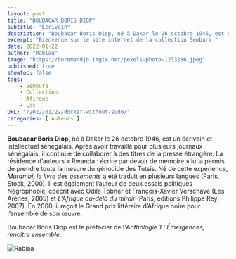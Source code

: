 ```yaml
---
layout: post
title: "BOUBACAR BORIS DIOP"
subtitle: "Écrivain"
description: "Boubacar Boris Diop, né à Dakar le 26 octobre 1946, est un écrivain et intellectuel sénégalais. Après avoir travaillé pour plusieurs journaux sénégalais, il continue de collaborer à des titres de la presse étrangère. La résidence d’auteurs « Rwanda : écrire par devoir de mémoire » lui a permis de prendre toute la mesure du génocide des Tutsis. "
excerpt: "Bienvenue sur le site internet de la collection Sembura "
date: 2022-01-22 
author: "Rabiaa"
image: "https://boremandjo.imgix.net/pexels-photo-1233286.jpeg"
published: true
showtoc: false 
tags:
    - Sembura
    - Collection
    - Afirque
    - Lac
URL: "/2022/01/22/docker-without-sudo/"
categories: [ Auteurs ]
---
```

**Boubacar Boris Diop**, né à Dakar le 26 octobre 1946, est un écrivain et intellectuel sénégalais. Après avoir travaillé pour plusieurs journaux sénégalais, il continue de collaborer à des titres de la presse étrangère. La résidence d’auteurs « Rwanda : écrire par devoir de mémoire » lui a permis de prendre toute la mesure du génocide des Tutsis. Né de cette expérience, *Murambi, le livre des ossements* a été traduit en plusieurs langues (Paris, Stock, 2000). Il est également l’auteur de deux essais politiques Négrophobie, coécrit avec Odile Tobner et François-Xavier Verschave (Les Arènes, 2005) et *L’Afrique au-delà du miroir* (Paris, éditions Philippe Rey, 2007). En 2000, il reçoit le Grand prix littéraire d’Afrique noire pour l’ensemble de son œuvre.

Boubacar Boris Diop est le préfacier de l’*Anthologie 1 : Émergences, renaître ensemble*.

![Rabiaa](https://boremandjo.imgix.net/Boubacar_Diop_IMG_2389.jpg)